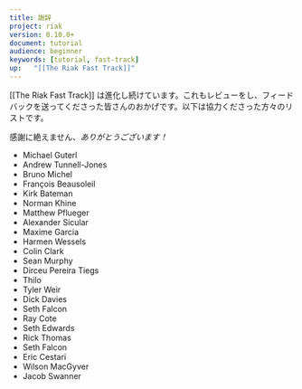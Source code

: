 ```yaml
---
title: 謝辞
project: riak
version: 0.10.0+
document: tutorial
audience: beginner
keywords: [tutorial, fast-track]
up:   "[[The Riak Fast Track]]"
---
```


[[The Riak Fast Track]] は進化し続けています。これもレビューをし、フィードバックを送ってくださった皆さんのおかげです。以下は協力くださった方々のリストです。

感謝に絶えません、*ありがとうございます！*

* Michael Guterl
* Andrew Tunnell-Jones
* Bruno Michel
* François Beausoleil
* Kirk Bateman
* Norman Khine
* Matthew Pflueger
* Alexander Sicular
* Maxime Garcia
* Harmen Wessels
* Colin Clark
* Sean Murphy
* Dirceu Pereira Tiegs
* Thilo
* Tyler Weir
* Dick Davies
* Seth Falcon
* Ray Cote
* Seth Edwards
* Rick Thomas
* Seth Falcon
* Eric Cestari
* Wilson MacGyver
* Jacob Swanner
